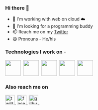 ### Hi there 👋 


<!--
**sb39/sb39** is a ✨ _special_ ✨ repository because its `README.md` (this file) appears on your GitHub profile.

Here are some ideas to get you started:

- 🔭 I’m currently working on ...
- 🌱 I’m currently learning ...
- 👯 I’m looking to collaborate on ...
- 🤔 I’m looking for help with ...
- 💬 Ask me about ...
- 📫 How to reach me: ...
- 😄 Pronouns: ...
- ⚡ Fun fact: ...
-->

- 🔧 I'm working with web on cloud ☁️
- 👯 I'm looking for a programming buddy
- 📫 Reach me on my [Twitter](https://twitter.com/biswas_srijeet)
- 😄 Pronouns - He/his

### Technologies I work on - 

<span><img height="50" src="https://user-images.githubusercontent.com/28492382/95008889-47a89600-063b-11eb-9f0c-e3c5df4de441.png" />&nbsp;</span>
<span><img height="50" src="https://user-images.githubusercontent.com/28492382/95008962-c6053800-063b-11eb-85ba-e57ae99bc6d3.png" />&nbsp;</span>
<span><img height="50" src="https://user-images.githubusercontent.com/28492382/95009057-9a368200-063c-11eb-85b7-3d7227fff23c.png" />&nbsp;</span>
<span><img height="50" src="https://user-images.githubusercontent.com/28492382/95009165-80e20580-063d-11eb-974d-ea328f93a78f.jpg" />&nbsp;</span>
<span><img height="50" src="https://user-images.githubusercontent.com/28492382/95009192-bab30c00-063d-11eb-9b44-c5e03e22da66.png" />&nbsp;</span>

### Also reach me on 

<a href="https://twitter.com/biswas_srijeet"><span><img height="30" alt="twitter_freepik" src="https://user-images.githubusercontent.com/28492382/95009432-abcd5900-063f-11eb-9791-ac70904e82c2.png" />&nbsp;</span></a>
<a href="https://facebook.com/srijeet.b"><span><img height="30" alt="facebook_freepik" src="https://user-images.githubusercontent.com/28492382/95009541-8260fd00-0640-11eb-9c3b-62c29152ed28.png" />&nbsp;</span></a>
<a href="https://github.com/sb39"><span><img height="30" alt="github_freepik" src="https://user-images.githubusercontent.com/28492382/95009579-bdfbc700-0640-11eb-9e35-572c62a94062.png" />&nbsp;</span></a>
